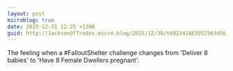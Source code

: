 ```yaml
---
layout: post
microblog: true
date: 2015-12-31 12:25 +1300
guid: http://JacksonOfTrades.micro.blog/2015/12/30/t682341863932563456.html
---
```

The feeling when a #FalloutShelter challenge changes from 'Deliver 8 babies' to 'Have 8 Female Dwellers pregnant'.
